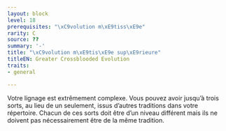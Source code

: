 ```yaml
---
layout: block
level: 18
prerequisites: "\xC9volution m\xE9tiss\xE9e"
rarity: C
source: ??
summary: '-'
title: "\xC9volution m\xE9tis\xE9e sup\xE9rieure"
titleEN: Greater Crossblooded Evolution
traits:
- general

---
```


<p>Votre lignage est extrêmement complexe. Vous pouvez avoir jusqu’à trois sorts, au lieu de un seulement, issus d’autres traditions dans votre répertoire. Chacun de ces sorts doit être d’un niveau différent mais ils ne doivent pas nécessairement être de la même tradition.</p>